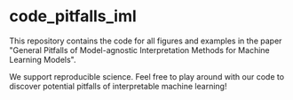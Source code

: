 # code_pitfalls_iml
This repository contains the code for all figures and examples in the paper "General Pitfalls of Model-agnostic Interpretation Methods for Machine Learning Models".

We support reproducible science. Feel free to play around with our code to discover potential pitfalls of interpretable machine learning!
